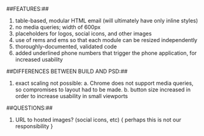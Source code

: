 ##FEATURES:##
1. table-based, modular HTML email (will ultimately have only inline styles)
2. no media queries; width of 600px
3. placeholders for logos, social icons, and other images
4. use of rems and ems so that each module can be resized independently
5. thoroughly-documented, validated code
6. added underlined phone numbers that trigger the phone application, for increased usability



##DIFFERENCES BETWEEN BUILD AND PSD:##
1. exact scaling not possible:
	a. Chrome does not support media queries, so compromises to layout had to be made.
	b. button size increased in order to increase usability in small viewports


##QUESTIONS:##
1. URL to hosted images? (social icons, etc)    { perhaps this is not our responsibility }
